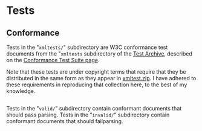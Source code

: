 # Tests

## Conformance

Tests in the "`xmltests/`" subdirectory are W3C conformance test documents from the "`xmltests` subdirectory of the [Test Archive](https://www.w3.org/XML/Test/xmlts20020606.tar), described on the [Conformance Test Suite page](https://www.w3.org/XML/Test/xmlconf-20020606.htm).

Note that these tests are under copyright terms that require that they be distributed in the same form as they appear in [xmltest.zip](ftp://ftp.jclark.com/pub/xml/xmltest.zip).  I have adhered to these requirements in reproducing that collection here, to the best of my knowledge.

## 
Tests in the "`valid/`" subdirectory contain conformant documents that should pass parsing.
Tests in the "`invalid/`" subdirectory contain conformant documents that should failparsing.

